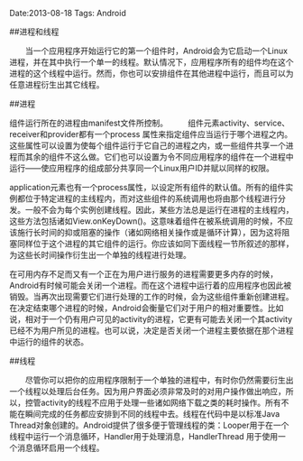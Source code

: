 Date:2013-08-18
Tags: Android

##进程和线程

　　当一个应用程序开始运行它的第一个组件时，Android会为它启动一个Linux进程，并在其中执行一个单一的线程。默认情况下，应用程序所有的组件均在这个进程的这个线程中运行。然而，你也可以安排组件在其他进程中运行，而且可以为任意进程衍生出其它线程。

##进程

组件运行所在的进程由manifest文件所控制。
　　
组件元素activity、service、receiver和provider都有一个process 属性来指定组件应当运行于哪个进程之内。这些属性可以设置为使每个组件运行于它自己的进程之内，或一些组件共享一个进程而其余的组件不这么做。它们也可以设置为令不同应用程序的组件在一个进程中运行——使应用程序的组成部分共享同一个Linux用户ID并赋以同样的权限。

application元素也有一个process属性，以设定所有组件的默认值。所有的组件实例都位于特定进程的主线程内，而对这些组件的系统调用也将由那个线程进行分发。一般不会为每个实例创建线程。因此，某些方法总是运行在进程的主线程内，这些方法包括诸如View.onKeyDown()。这意味着组件在被系统调用的时候，不应该施行长时间的抑或阻塞的操作（诸如网络相关操作或是循环计算），因为这将阻塞同样位于这个进程的其它组件的运行。你应该如同下面线程一节所叙述的那样，为这些长时间操作衍生出一个单独的线程进行处理。

在可用内存不足而又有一个正在为用户进行服务的进程需要更多内存的时候，Android有时候可能会关闭一个进程。而在这个进程中运行着的应用程序也因此被销毁。当再次出现需要它们进行处理的工作的时候，会为这些组件重新创建进程。在决定结束哪个进程的时候，Android会衡量它们对于用户的相对重要性。比如说，相对于一个仍有用户可见的activity的进程，它更有可能去关闭一个其activity已经不为用户所见的进程。也可以说，决定是否关闭一个进程主要依据在那个进程中运行的组件的状态。

##线程

　　尽管你可以把你的应用程序限制于一个单独的进程中，有时你仍然需要衍生出一个线程以处理后台任务。因为用户界面必须非常及时的对用户操作做出响应，所以，控管activity的线程不应用于处理一些诸如网络下载之类的耗时操作。所有不能在瞬间完成的任务都应安排到不同的线程中去。线程在代码中是以标准Java Thread对象创建的。Android提供了很多便于管理线程的类：Looper用于在一个线程中运行一个消息循环，Handler用于处理消息，HandlerThread 用于使用一个消息循环启用一个线程。